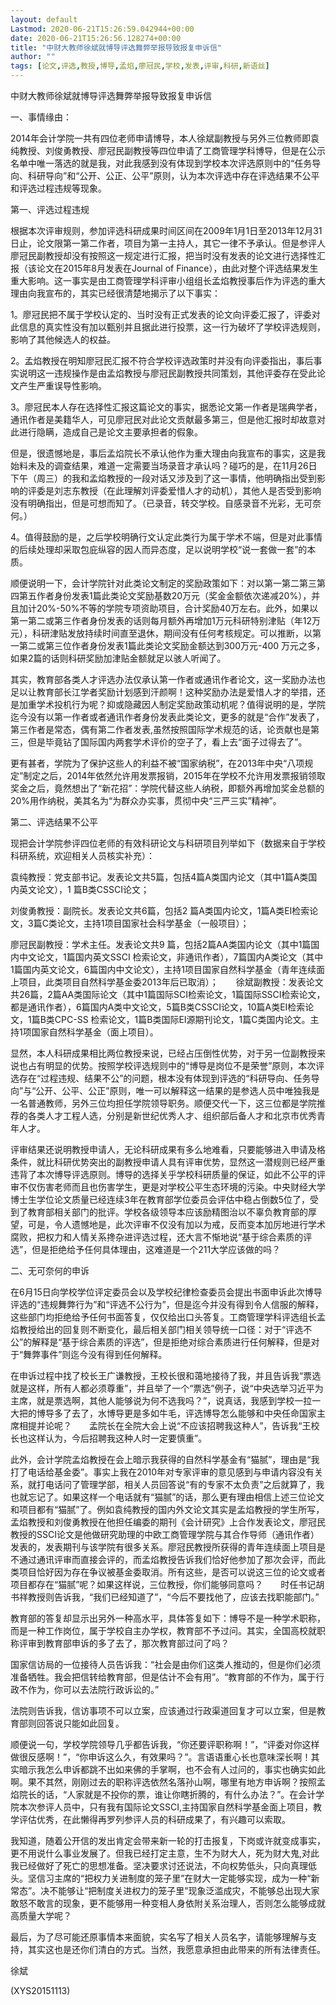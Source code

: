 ```yaml
---
layout: default
Lastmod: 2020-06-21T15:26:59.042944+00:00
date: 2020-06-21T15:26:56.128274+00:00
title: "中财大教师徐斌就博导评选舞弊举报导致报复申诉信"
author: ""
tags: [论文,评选,教授,博导,孟焰,廖冠民,学校,发表,评审,科研,新语丝]
---
```


中财大教师徐斌就博导评选舞弊举报导致报复申诉信

一、事情缘由：

2014年会计学院一共有四位老师申请博导，本人徐斌副教授与另外三位教师即袁纯教授、刘俊勇教授、廖冠民副教授等四位申请了工商管理学科博导，但是在公示名单中唯一落选的就是我，对此我感到没有体现到学校本次评选原则中的“任务导向、科研导向”和“公开、公正、公平”原则，认为本次评选中存在评选结果不公平和评选过程违规等现象。

第一、评选过程违规

根据本次评审规则，参加评选科研成果时间区间在2009年1月1日至2013年12月31日止，论文限第一第二作者，项目为第一主持人，其它一律不予承认。但是参评人廖冠民副教授却没有按照这一规定进行汇报，把当时没有发表的论文进行选择性汇报（该论文在2015年8月发表在Journal of Finance），由此对整个评选结果发生重大影响。这一事实是由工商管理学科评审小组组长孟焰教授事后作为评选的重大理由向我宣布的，其实已经很清楚地揭示了以下事实：

1。廖冠民把不属于学校认定的、当时没有正式发表的论文向评委汇报了，评委对此信息的真实性没有加以甄别并且据此进行投票，这一行为破坏了学校评选规则，影响了其他候选人的权益。

2。孟焰教授在明知廖冠民汇报不符合学校评选政策时并没有向评委指出，事后事实说明这一违规操作是由孟焰教授与廖冠民副教授共同策划，其他评委存在受此论文产生严重误导性影响。

3。廖冠民本人存在选择性汇报这篇论文的事实，据悉论文第一作者是瑞典学者，通讯作者是美籍华人，可见廖冠民对此论文贡献最多第三，但是他汇报时却故意对此进行隐瞒，造成自己是论文主要承担者的假象。

但是，很遗憾地是，事后孟焰院长不承认他作为重大理由向我宣布的事实，这是我始料未及的调查结果，难道一定需要当场录音才承认吗？碰巧的是，在11月26日下午（周三）的我和孟焰教授的一段对话又涉及到了这一事情，他明确指出受到影响的评委是刘志东教授（在此理解刘评委爱惜人才的动机），其他人是否受到影响没有明确指出，但是可想而知了。（已录音，转交学校。自感录音不光彩，无可奈何。）

4。值得鼓励的是，之后学校明确行文认定此类行为属于学术不端，但是对此事情的后续处理却采取包庇纵容的因人而异态度，足以说明学校“说一套做一套”的本质。

顺便说明一下，会计学院针对此类论文制定的奖励政策如下：对以第一第二第三第四第五作者身份发表1篇此类论文奖励基数20万元（奖金金额依次递减20%），并且加计20%-50%不等的学院专项资助项目，合计奖励40万左右。此外，如果以第一第二或第三作者身份发表的话则每月额外再增加1万元科研特别津贴（年12万元），科研津贴发放持续时间直至退休，期间没有任何考核规定。可以推断，以第一第二或第三位作者身份发表1篇此类论文奖励金额达到300万元-400 万元之多，如果2篇的话则科研奖励加津贴金额就足以骇人听闻了。

其实，教育部各类人才评选办法仅承认第一作者或通讯作者论文，这一奖励办法也足以让教育部长江学者奖励计划感到汗颜啊！这种奖励办法是爱惜人才的举措，还是加重学术投机行为呢？抑或隐藏因人制定奖励政策动机呢？值得说明的是，学院迄今没有以第一作者或者通讯作者身份发表此类论文，更多的就是“合作”发表了，第三作者是常态，偶有第二作者发表,虽然按照国际学术规范的话，论贡献也是第三，但是毕竟钻了国际国内两套学术评价的空子了，看上去“面子过得去了”。

更有甚者，学院为了保护这些人的利益不被“国家纳税”，在2013年中央“八项规定”制定之后，2014年依然允许用发票报销，2015年在学校不允许用发票报销领取奖金之后，竟然想出了“新花招”：学院代替这些人纳税，即额外再增加奖金总额的20%用作纳税，美其名为“为群众办实事，贯彻中央“三严三实”精神”。

第二、评选结果不公平

现把会计学院参评四位老师的有效科研论文与科研项目列举如下（数据来自于学校科研系统，欢迎相关人员核实补充）：

袁纯教授：党支部书记。发表论文共5篇，包括4篇A类国内论文（其中1篇A类国内英文论文），1 篇B类CSSCI论文；

刘俊勇教授：副院长。发表论文共6篇，包括2 篇A类国内论文，1篇A类EI检索论文，3篇C类论文，主持1项目国家社会科学基金（一般项目）；

廖冠民副教授：学术主任。发表论文共9 篇，包括2篇AA类国内论文（其中1篇国内中文论文，1篇国内英文SSCI 检索论文，非通讯作者），7篇国内A类论文（其中1篇国内英文论文，6篇国内中文论文），主持1项目国家自然科学基金（青年连续面上项目，此类项目自然科学基金委2013年后已取消）；　　徐斌副教授：发表论文共26篇，2篇AA类国际论文（其中1篇国际SCI检索论文，1篇国际SSCI检索论文，都是通讯作者），6篇国内A类中文论文，5篇B类CSSCI论文，10篇A类EI检索论文，1篇B类CPC-SS 检索论文，1篇B类国际EI源期刊论文，1篇C类国内论文。主持1项国家自然科学基金（面上项目）。

显然，本人科研成果相比两位教授来说，已经占压倒性优势，对于另一位副教授来说也占有明显的优势。按照学校评选规则中的“博导是岗位不是荣誉”原则，本次评选存在“过程违规、结果不公”的问题，根本没有体现到评选的“科研导向、任务导向”与“公开、公平、公正”原则，唯一可以解释这一结果的是参选人员中唯独我是一名普通教师，另外三位均担任学院领导职务。顺便交代一下，这三位都是学院推荐的各类人才工程人选，分别是新世纪优秀人才、组织部后备人才和北京市优秀青年人才。

评审结果还说明教授申请人，无论科研成果有多么地难看，只要能够进入申请及格条件，就比科研优势突出的副教授申请人具有评审优势，显然这一潜规则已经严重违背了本次博导评选原则。博导的选择关乎学校科研质量的保证，如此不公平的评审不仅伤害老师而且也伤害学生，更是对学校公平生态环境的污染。中央财经大学博士生学位论文质量已经连续3年在教育部学位委员会评估中稳占倒数5位了，受到了教育部相关部门的批评。学校各级领导本应该励精图治以不辜负教育部的厚望，可是，令人遗憾地是，此次评审不仅没有加以为戒，反而变本加厉地进行学术腐败，把权力和人情关系搀杂进评选过程，还大言不惭地说“基于综合素质的评选”，但是拒绝给予任何具体理由，这难道是一个211大学应该做的吗？

二、无可奈何的申诉

在6月15日向学校学位评定委员会以及学校纪律检查委员会提出书面申诉此次博导评选的“违规舞弊行为”和“评选不公行为”，但是迄今并没有得到令人信服的解释，这些部门均拒绝给予任何书面答复，仅仅给出口头答复。工商管理学科评选组长孟焰教授给出的回复则不断变化，最后相关部门相关领导统一口径：对于“评选不公”的解释是“基于综合素质的评选”，但是拒绝对综合素质进行任何解释，但是对于“舞弊事件”则迄今没有得到任何解释。

在申诉过程中找了校长王广谦教授，王校长很和蔼地接待了我，并且告诉我“票选就是这样，所有人都必须尊重”，并且举了一个“票选”例子，说“中央选举习近平为主席，就是票选啊，其他人能够说为何不选我吗？”，说真话，我感到学校一拉一大把的博导多了去了，水博导更是多如牛毛，评选博导怎么能够和中央任命国家主席相提并论呢？　　孟院长在全院大会上说“不应该招聘我这种人”，告诉我“王校长也这样认为，今后招聘我这种人时一定要慎重”。

此外，会计学院孟焰教授在会上暗示我获得的自然科学基金有“猫腻”，理由是“我打了电话给基金委”。事实上我在2010年对专家评审的意见感到与申请内容没有关系，就打电话问了管理学部，相关人员回答说“有的专家不太负责”之后就算了，我也就忘记了。如果这样一个电话就有“猫腻”的话，那么更有理由相信上述三位论文和项目都有“猫腻”了。例如袁纯教授的国内外文论文其实是孟焰教授的学生所写，孟焰教授和刘俊勇教授在他担任编委的期刊《会计研究》上合作发表论文，廖冠民教授的SSCI论文是他做研究助理的中欧工商管理学院与其合作导师（通讯作者）发表的，发表期刊与该学院有很多关系。廖冠民教授所获得的青年连续面上项目是不通过通讯评审而直接会评的，而孟焰教授告诉我们恰好他参加了那次会评，而此类项目恰好因为存在争议被基金委取消。所有这些，是否可以说这三位的论文或者项目都存在“猫腻”呢？如果这样说，三位教授，你们能够同意吗？　　时任书记胡书祥教授则告诉我，“我们已经知道了”，“今后不要找他了，应该去找职能部门。”

教育部的答复却显示出另外一种高水平，具体答复如下：博导不是一种学术职称，而是一种工作岗位，属于学校自主办学权，教育部不予过问。其实，全国高校就职称评审到教育部申诉的多了去了，那次教育部过问了吗？

国家信访局的一位接待人员告诉我：“社会是由你们这类人推动的，但是你们必须准备牺牲。我会把信转给教育部，但是估计不会有用”。“教育部的不作为，属于行政不作为，你可以去法院行政诉讼的。”

法院则告诉我，信访事项不可以立案，应该通过行政渠道回复才可以立案，但是教育部则回答说只能如此回复。

顺便说一句，学校学院领导几乎都告诉我，“你还要评职称啊！”，“评委对你这样做很反感啊！”，“你申诉这么久，有效果吗？”。言语语重心长也意味深长啊！其实暗示我怎么申诉都跳不出如来佛的手掌啊，也不会有人过问的，事实也确实如此啊。果不其然，刚刚过去的职称评选依然名落孙山啊，哪里有地方申诉啊？按照孟焰院长的话，“人家就是不投你的票，谁让你瞎折腾的，有什么办法？”。在会计学院本次参评人员中，只有我有国际论文SSCI,主持国家自然科学基金面上项目，教学评估优秀，在此懒得再罗列参评人员的科研成果了，有兴趣可以索取。

我知道，随着公开信的发出肯定会带来新一轮的打击报复，下岗或许就变成事实，更不用说什么事业发展了。但我已经打定主意，生不为财大人，死为财大鬼,对此我已经做好了死亡的思想准备。坚决要求讨还说法，不向权势低头，只向真理低头。坚信习主席的“把权力关进制度的笼子里”在财大一定能够实现，成为一种“新常态”。决不能够让“把制度关进权力的笼子里”现象泛滥成灾，不能够总出现大家敢怒不敢言的现象，更不能够用一种变相人身依附关系治理人，否则怎么能够成就高质量大学呢？

最后，为了尽可能还原事情本来面貌，实名写了相关人员名字，请能够理解与支持，其实这也是还你们清白的方式。当然，我愿意承担由此带来的所有法律责任。

徐斌

(XYS20151113)

